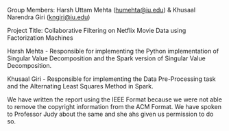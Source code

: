 Group Members:
Harsh Uttam Mehta (humehta@iu.edu) &
Khusaal Narendra Giri (kngiri@iu.edu)

Project Title:
Collaborative Filtering on Netflix Movie Data using Factorization Machines


Harsh Mehta - Responsible for implementing the Python implementation of Singular Value Decomposition and the Spark version of Singular Value Decomposition.

Khusaal Giri - Responsible for implementing the Data Pre-Processing task and the Alternating Least Squares Method in Spark.


We have written the report using the IEEE Format because we were not able to remove the copyright information from the ACM Format.
We have spoken to Professor Judy about the same and she ahs given us permission to do so.
